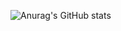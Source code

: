 ![Anurag's GitHub stats](https://github-readme-stats.vercel.app/api?username=Fatumayattani&show_icons=true&theme=radical)
